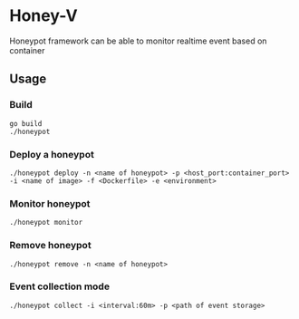 # Honey-V
Honeypot framework can be able to monitor realtime event based on container

## Usage

### Build
```
go build
./honeypot
```

### Deploy a honeypot

```
./honeypot deploy -n <name of honeypot> -p <host_port:container_port> -i <name of image> -f <Dockerfile> -e <environment>
```

### Monitor honeypot

```
./honeypot monitor
```

### Remove honeypot

```
./honeypot remove -n <name of honeypot>
```

### Event collection mode

```
./honeypot collect -i <interval:60m> -p <path of event storage>
```
